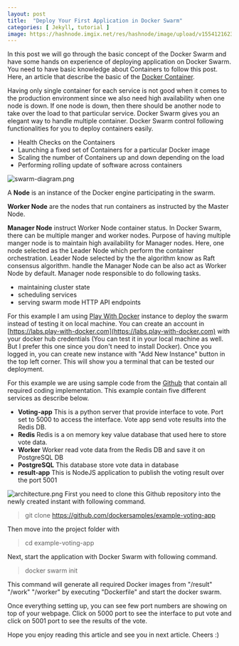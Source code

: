 ```yaml
---
layout: post
title:  "Deploy Your First Application in Docker Swarm"
categories: [ Jekyll, tutorial ]
image: https://hashnode.imgix.net/res/hashnode/image/upload/v1554121623936/9vlOB2q4a.jpeg?w=500&h=263&fit=crop&crop=entropy&auto=format,enhance&q=60"
---
```

In this post we will go through the basic concept of the Docker Swarm and have some hands on experience of deploying application on Docker Swarm. You need to have basic knowledge about Containers to follow this post. Here, an article that describe the basic of the [Docker Container](https://hashnode.com/post/introduction-to-the-docker-life-cycle-cjsujgkbn002agvs1pcfx99lb).

Having only single container for each service is not good when it comes to the production environment since we also need high availability when one node is down. If one node is down, then there should be another node to take over the load to that particular service. Docker Swarm gives you an elegant way to handle multiple container. Docker Swarm control following functionalities for you to deploy containers easily.
- Health Checks on the Containers
- Launching a fixed set of Containers for a particular Docker image
- Scaling the number of Containers up and down depending on the load
- Performing rolling update of software across containers

![swarm-diagram.png](https://cdn.hashnode.com/res/hashnode/image/upload/v1553954735204/MjqMwip8w.png)

A **Node** is an instance of the Docker engine participating in the swarm.

**Worker Node** are the nodes that run containers as instructed by the Master Node.

**Manager Node** instruct Worker Node container status. In Docker Swarm, there can be multiple manger and worker nodes. Purpose of having multiple manger node is to maintain high availability for Manager nodes. Here, one node selected as the Leader Node which perform the container orchestration. Leader Node selected by the the algorithm know as  Raft consensus algorithm. handle the  Manager Node can be also act as Worker Node by default. Manager node responsible to do following tasks.
- maintaining cluster state
- scheduling services
- serving swarm mode HTTP API endpoints

For this example I am using [Play With Docker](https://labs.play-with-docker.com) instance to deploy the swarm instead of testing it on local machine. You can create an account in [https://labs.play-with-docker.com](https://labs.play-with-docker.com) with your docker hub credentials (You can test it in your local machine as well. But I prefer this one since you don't need to install Docker). Once you logged in, you can create new instance with "Add New Instance" button in the top left corner. This will show you a terminal that can be tested our deployment.

For this example we are using sample code from the [Github](https://github.com/dockersamples/example-voting-app) that contain all required coding implementation. This example contain five different services as describe below.
- **Voting-app** This is a python server that provide interface to vote. Port set to 5000 to access the interface. Vote app send vote results into the Redis DB. 
- **Redis** Redis is a on memory key value database that used here to store vote data.
- **Worker** Worker read vote data from the Redis DB and save it on PostgreSQL DB
- **PostgreSQL** This database store vote data in database
- **result-app** This is NodeJS application to publish the voting result over the port 5001

![architecture.png](https://cdn.hashnode.com/res/hashnode/image/upload/v1553590435857/zd9-os_HV.png)
First you need to clone this Github repository into the newly created instant with following command.
>git clone https://github.com/dockersamples/example-voting-app

Then move into the project folder with
>cd example-voting-app

Next, start the application with Docker Swarm with following command.
>docker swarm init

This command will generate all required Docker images from "/result" "/work" "/worker" by executing "Dockerfile" and start the docker swarm.

Once everything setting up, you can see few port numbers are showing on top of your webpage. Click on 5000 port to see the interface to put vote and click on 5001 port to see the results of the vote.

Hope you enjoy reading this article and see you in next article. Cheers :)
